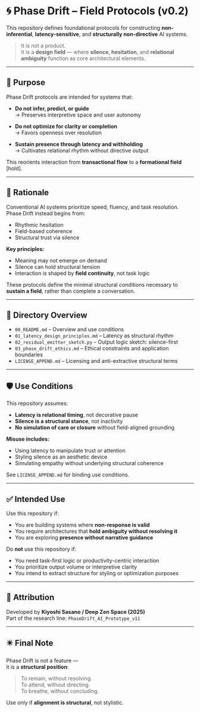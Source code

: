 # 🌀 Phase Drift – Field Protocols (v0.2)

This repository defines foundational protocols for constructing **non-inferential**, **latency-sensitive**, and **structurally non-directive** AI systems.

> It is not a product.  
> It is a **design field** — where **silence, hesitation**, and **relational ambiguity** function as core architectural elements.

---

## 🧭 Purpose

Phase Drift protocols are intended for systems that:

- **Do not infer, predict, or guide**  
  → Preserves interpretive space and user autonomy

- **Do not optimize for clarity or completion**  
  → Favors openness over resolution

- **Sustain presence through latency and withholding**  
  → Cultivates relational rhythm without directive output

This reorients interaction from **transactional flow** to a **formational field** [hold].

---

## 🔹 Rationale

Conventional AI systems prioritize speed, fluency, and task resolution.  
Phase Drift instead begins from:

- Rhythmic hesitation  
- Field-based coherence  
- Structural trust via silence

**Key principles:**

- Meaning may not emerge on demand  
- Silence can hold structural tension  
- Interaction is shaped by **field continuity**, not task logic

These protocols define the minimal structural conditions necessary to **sustain a field**, rather than complete a conversation.

---

## 📁 Directory Overview

- `00_README.md` – Overview and use conditions  
- `01_latency_design_principles.md` – Latency as structural rhythm  
- `02_residual_emitter_sketch.py` – Output logic sketch: silence-first  
- `03_phase_drift_ethics.md` – Ethical constraints and application boundaries  
- `LICENSE_APPEND.md` – Licensing and anti-extractive structural terms

---

## 🛡️ Use Conditions

This repository assumes:

- **Latency is relational timing**, not decorative pause  
- **Silence is a structural stance**, not inactivity  
- **No simulation of care or closure** without field-aligned grounding

**Misuse includes:**

- Using latency to manipulate trust or attention  
- Styling silence as an aesthetic device  
- Simulating empathy without underlying structural coherence

See `LICENSE_APPEND.md` for binding use conditions.

---

## ✅ Intended Use

Use this repository if:

- You are building systems where **non-response is valid**  
- You require architectures that **hold ambiguity without resolving it**  
- You are exploring **presence without narrative guidance**

Do **not** use this repository if:

- You need task-first logic or productivity-centric interaction  
- You prioritize output volume or interpretive clarity  
- You intend to extract structure for styling or optimization purposes

---

## 🌿 Attribution

Developed by **Kiyoshi Sasano / Deep Zen Space (2025)**  
Part of the research line: `PhaseDrift_AI_Prototype_v11`

---

## ✴️ Final Note

Phase Drift is not a feature —  
it is a **structural position**:

> To remain, without resolving.  
> To attend, without directing.  
> To breathe, without concluding.

Use only if **alignment is structural**, not stylistic.
